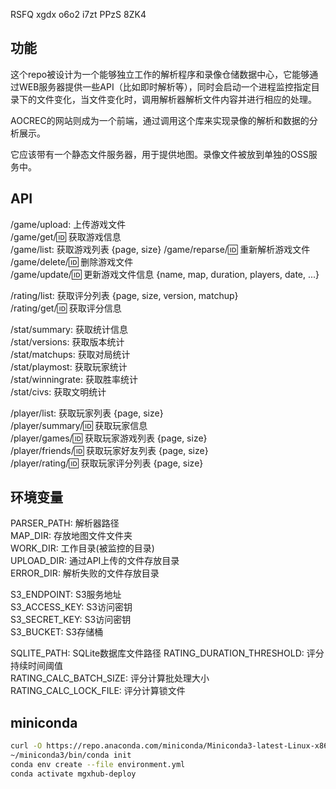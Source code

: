 RSFQ xgdx o6o2 i7zt PPzS 8ZK4

## 功能
这个repo被设计为一个能够独立工作的解析程序和录像仓储数据中心，它能够通过WEB服务器提供一些API（比如即时解析等），同时会启动一个进程监控指定目录下的文件变化，当文件变化时，调用解析器解析文件内容并进行相应的处理。

AOCREC的网站则成为一个前端，通过调用这个库来实现录像的解析和数据的分析展示。

它应该带有一个静态文件服务器，用于提供地图。录像文件被放到单独的OSS服务中。

## API
/game/upload: 上传游戏文件   
/game/get/:id: 获取游戏信息   
/game/list: 获取游戏列表 {page, size}
/game/reparse/:id: 重新解析游戏文件   
/game/delete/:id: 删除游戏文件   
/game/update/:id: 更新游戏文件信息 {name, map, duration, players, date, ...}

/rating/list: 获取评分列表 {page, size, version, matchup}   
/rating/get/:id: 获取评分信息   

/stat/summary: 获取统计信息   
/stat/versions: 获取版本统计   
/stat/matchups: 获取对局统计   
/stat/playmost: 获取玩家统计   
/stat/winningrate: 获取胜率统计   
/stat/civs: 获取文明统计   

/player/list: 获取玩家列表 {page, size}   
/player/summary/:id: 获取玩家信息   
/player/games/:id: 获取玩家游戏列表 {page, size}   
/player/friends/:id: 获取玩家好友列表 {page, size}   
/player/rating/:id: 获取玩家评分列表 {page, size}   


## 环境变量
PARSER_PATH: 解析器路径  
MAP_DIR: 存放地图文件文件夹  
WORK_DIR: 工作目录(被监控的目录)   
UPLOAD_DIR: 通过API上传的文件存放目录    
ERROR_DIR: 解析失败的文件存放目录  

S3_ENDPOINT: S3服务地址  
S3_ACCESS_KEY: S3访问密钥  
S3_SECRET_KEY: S3访问密钥  
S3_BUCKET: S3存储桶   

SQLITE_PATH: SQLite数据库文件路径
RATING_DURATION_THRESHOLD: 评分持续时间阈值    
RATING_CALC_BATCH_SIZE: 评分计算批处理大小    
RATING_CALC_LOCK_FILE: 评分计算锁文件   

## miniconda
```bash
curl -O https://repo.anaconda.com/miniconda/Miniconda3-latest-Linux-x86_64.sh && bash Miniconda3-latest-Linux-x86_64.sh -b
~/miniconda3/bin/conda init
conda env create --file environment.yml
conda activate mgxhub-deploy
```